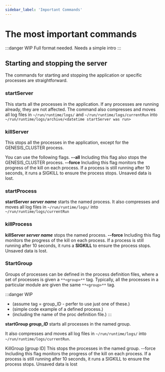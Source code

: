 ```yaml
---
sidebar_label: 'Important Commands'
---
```


# The most important commands

:::danger WIP
Full format needed. Needs a simple intro
:::

## Starting and stopping the server
The commands for starting and stopping the application or specific processes are straightforward.

### startServer
This starts all the processes in the application. If any processes are running already, they are not affected.
The command also compresses and moves all log files in `~/run/runtime/logs/` and `~/run/runtime/logs/currentRun` into `~/run/runtime/logs/archive/<datetime startServer was run>`

### killServer
This stops all the processes in the application, except for the GENESIS_CLUSTER process.

You can use the following flags.
**--all**
Including this flag also stops the GENESIS_CLUSTER process.
**--force**
Including this flag monitors the progress of the kill on each process. If a process is still running after 10 seconds, it runs a SIGKILL to ensure the process stops. Unsaved data is lost.

### startProcess
**startServer *server name*** starts the named process.
It also compresses and moves all log files in `~/run/runtime/logs/` into `~/run/runtime/logs/currentRun`


### killProcess
**killServer *server name***  stops the named process.
**--force**
Including this flag monitors the progress of the kill on each process. If a process is still running after 10 seconds, it runs a **SIGKILL** to ensure the process stops. Unsaved data is lost.

### StartGroup
Groups of processes can be defined in the process definition files, where a set of processes is given a `**<group>**` tag. Typically, all the processes in a particular module are given the same `**<group>**` tag.

:::danger WIP
* (assume tag = group_ID - perfer to use just one of these.)
* (simple code example of a defined process.)
* (including the name of the proc definition file.)
:::

**startGroup *group_ID*** starts all processes in the named group.

It also compresses and moves all log files in `~/run/runtime/logs/` into `~/run/runtime/logs/currentRun`.


KillGroup [group ID]
This stops the processes in the named group.
--force
Including this flag monitors the progress of the kill on each process. If a process is still running after 10 seconds, it runs a SIGKILL to ensure the process stops. Unsaved data is lost